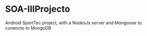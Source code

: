 # SOA-IIIProjecto
Android SportTec project, with a NodesJs server and Mongoose to conencto to MongoDB

